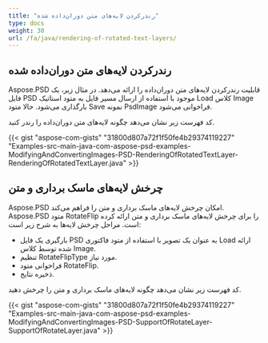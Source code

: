 ```yaml
---
title: "رندرکردن لایه‌های متن دوران‌داده شده"
type: docs
weight: 30
url: /fa/java/rendering-of-rotated-text-layers/
---
```


## **رندرکردن لایه‌های متن دوران‌داده شده**
Aspose.PSD قابلیت رندرکردن لایه‌های متن دوران‌داده را ارائه می‌دهد. در مثال زیر، یک فایل PSD موجود با استفاده از ارسال مسیر فایل به متود استاتیک Load کلاس Image بارگذاری می‌شود. حالا متود Save نمونه PsdImage فراخوانی می‌شود.

کد فهرست زیر نشان می‌دهد چگونه لایه‌های متن دوران‌داده را رندر کنید.

{{< gist "aspose-com-gists" "31800d807a72f1f50fe4b29374119227" "Examples-src-main-java-com-aspose-psd-examples-ModifyingAndConvertingImages-PSD-RenderingOfRotatedTextLayer-RenderingOfRotatedTextLayer.java" >}}
## **چرخش لایه‌های ماسک برداری و متن**
Aspose.PSD امکان چرخش لایه‌های ماسک برداری و متن را فراهم می‌کند. Aspose.PSD متود RotateFlip را برای چرخش لایه‌های ماسک برداری و متن ارائه کرده است. مراحل چرخش لایه‌ها به شرح زیر است:

- بارگیری یک فایل PSD به عنوان یک تصویر با استفاده از متود فاکتوری Load ارائه شده توسط کلاس Image.
- تنظیم RotateFlipType مورد نیاز.
- فراخوانی متود RotateFlip.
- ذخیره نتایج.

کد فهرست زیر نشان می‌دهد چگونه لایه‌های ماسک برداری و متن را چرخش دهید.

{{< gist "aspose-com-gists" "31800d807a72f1f50fe4b29374119227" "Examples-src-main-java-com-aspose-psd-examples-ModifyingAndConvertingImages-PSD-SupportOfRotateLayer-SupportOfRotateLayer.java" >}}
